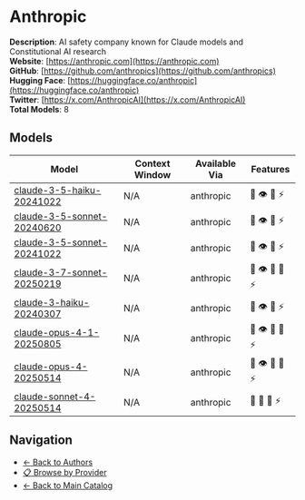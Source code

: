 # Anthropic

**Description**: AI safety company known for Claude models and Constitutional AI research  
**Website**: [https://anthropic.com](https://anthropic.com)  
**GitHub**: [https://github.com/anthropics](https://github.com/anthropics)  
**Hugging Face**: [https://huggingface.co/anthropic](https://huggingface.co/anthropic)  
**Twitter**: [https://x.com/AnthropicAI](https://x.com/AnthropicAI)  
**Total Models**: 8

## Models

| Model | Context Window | Available Via | Features |
|-------|----------------|---------------|----------|
| [claude-3-5-haiku-20241022](./models/claude-3-5-haiku-20241022.md) | N/A | anthropic | <span title="Text Processing">📝</span> <span title="Vision/Image Input">👁️</span> <span title="Tool Calling">🔧</span> <span title="Response Streaming">⚡</span> |
| [claude-3-5-sonnet-20240620](./models/claude-3-5-sonnet-20240620.md) | N/A | anthropic | <span title="Text Processing">📝</span> <span title="Vision/Image Input">👁️</span> <span title="Tool Calling">🔧</span> <span title="Response Streaming">⚡</span> |
| [claude-3-5-sonnet-20241022](./models/claude-3-5-sonnet-20241022.md) | N/A | anthropic | <span title="Text Processing">📝</span> <span title="Vision/Image Input">👁️</span> <span title="Tool Calling">🔧</span> <span title="Response Streaming">⚡</span> |
| [claude-3-7-sonnet-20250219](./models/claude-3-7-sonnet-20250219.md) | N/A | anthropic | <span title="Text Processing">📝</span> <span title="Vision/Image Input">👁️</span> <span title="Tool Calling">🔧</span> <span title="Advanced Reasoning">🧠</span> <span title="Response Streaming">⚡</span> |
| [claude-3-haiku-20240307](./models/claude-3-haiku-20240307.md) | N/A | anthropic | <span title="Text Processing">📝</span> <span title="Vision/Image Input">👁️</span> <span title="Tool Calling">🔧</span> <span title="Response Streaming">⚡</span> |
| [claude-opus-4-1-20250805](./models/claude-opus-4-1-20250805.md) | N/A | anthropic | <span title="Text Processing">📝</span> <span title="Vision/Image Input">👁️</span> <span title="Tool Calling">🔧</span> <span title="Advanced Reasoning">🧠</span> <span title="Response Streaming">⚡</span> |
| [claude-opus-4-20250514](./models/claude-opus-4-20250514.md) | N/A | anthropic | <span title="Text Processing">📝</span> <span title="Vision/Image Input">👁️</span> <span title="Tool Calling">🔧</span> <span title="Advanced Reasoning">🧠</span> <span title="Response Streaming">⚡</span> |
| [claude-sonnet-4-20250514](./models/claude-sonnet-4-20250514.md) | N/A | anthropic | <span title="Text Processing">📝</span> <span title="Tool Calling">🔧</span> <span title="Advanced Reasoning">🧠</span> <span title="Response Streaming">⚡</span> |

## Navigation

- [← Back to Authors](../README.md)
- [📋 Browse by Provider](../../providers/README.md)
- [← Back to Main Catalog](../../README.md)
